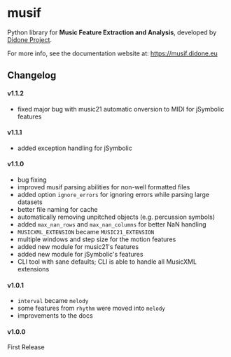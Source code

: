 # musif

Python library for **Music Feature Extraction and Analysis**, developed by [Didone Project](https://didone.eu/). 

For more info, see the documentation website at: https://musif.didone.eu

## Changelog

#### v1.1.2
* fixed major bug with music21 automatic onversion to MIDI for jSymbolic features

#### v1.1.1
* added exception handling for jSymbolic

#### v1.1.0
* bug fixing
* improved musif parsing abilities for non-well formatted files
* added option `ignore_errors` for ignoring errors while parsing large datasets
* better file naming for cache
* automatically removing unpitched objects (e.g. percussion symbols)
* added `max_nan_rows` and `max_nan_columns` for better NaN handling
* `MUSICXML_EXTENSION` became `MUSIC21_EXTENSION`
* multiple windows and step size for the motion features
* added new module for music21's features
* added new module for jSymbolic's features
* CLI tool with sane defaults; CLI is able to handle all MusicXML extensions

#### v1.0.1
* `interval` became `melody`
* some features from `rhythm` were moved into `melody`
* improvements to the docs

#### v1.0.0
First Release
